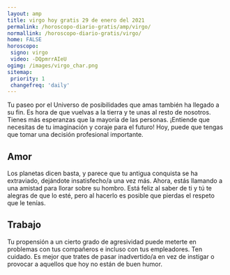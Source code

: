 ```yaml
---
layout: amp
title: virgo hoy gratis 29 de enero del 2021 
permalink: /horoscopo-diario-gratis/amp/virgo/
normallink: /horoscopo-diario-gratis/virgo/
home: FALSE
horoscopo:
 signo: virgo
 video: -DQpmrrAIeU
ogimg: /images/virgo_char.png
sitemap:
 priority: 1
 changefreq: 'daily'
---
```



Tu paseo por el Universo de posibilidades que amas también ha llegado a su fin. Es hora de que vuelvas a la tierra y te unas al resto de nosotros. Tienes más esperanzas que la mayoría de las personas. ¡Entiende que necesitas de tu imaginación y coraje para el futuro! Hoy, puede que tengas que tomar una decisión profesional importante.

## Amor

Los planetas dicen basta, y parece que tu antigua conquista se ha extraviado, dejándote insatisfecho/a una vez más. Ahora, estás llamando a una amistad para llorar sobre su hombro. Está feliz al saber de ti y tú te alegras de que lo esté, pero al hacerlo es posible que pierdas el respeto que le tenías.

## Trabajo

Tu propensión a un cierto grado de agresividad puede meterte en problemas con tus compañeros e incluso con tus empleadores. Ten cuidado. Es mejor que trates de pasar inadvertido/a en vez de instigar o provocar a aquellos que hoy no están de buen humor.